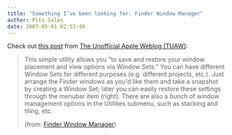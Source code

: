 ```yaml
---
title: "Something I’ve been looking for: Finder Window Manager"
author: Pito Salas
date: 2007-05-01 02:53:49
---
```



Check out [this
post](<http://feeds.tuaw.com/~r/weblogsinc/tuaw/~3/113219781/>) from [The
Unofficial Apple Weblog (TUAW)](<http://www.tuaw.com>):

> This simple utility allows you "to save and restore your window placement
> and view options via Window Sets." You can have different Window Sets for
> different purposes (e.g. different projects, etc.). Just arrange the Finder
> windows as you'd like them and take a snapshot by creating a Window Set;
> later you can easily restore these settings through the menubar item
> (right). There are also a bunch of window management options in the
> Utilities submenu, such as stacking and tiling, etc.
>
> (from: [Finder Window
> Manager](<http://feeds.tuaw.com/~r/weblogsinc/tuaw/~3/113219781/>))


